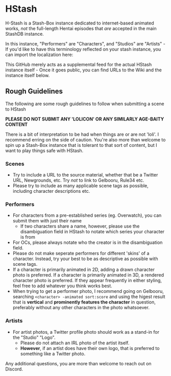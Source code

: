 # HStash
H-Stash is a Stash-Box instance dedicated to internet-based animated works, *not* the full-length Hentai episodes that *are* accepted in the main StashDB instance. <!--todo add links to stash-box github and stashdb url-->

In this instance, "Performers" are "Characters", and "Studios" are "Artists" - If you'd like to have this terminology reflected on your stash instance, you can import the localization here: <!--todo add localization url-->

This GitHub merely acts as a supplemental feed for the actual HStash instance itself - Once it goes public, you can find URLs to the Wiki and the instance itself below.

## Rough Guidelines
The following are some rough guidelines to follow when submitting a scene to HStash

**PLEASE DO NOT SUBMIT ANY 'LOLICON' OR ANY SIMILARLY AGE-BAITY CONTENT**

There is a bit of interpretation to be had when things are or are not 'loli'. I recommend erring on the side of caution. You're also more than welcome to spin up a Stash-Box instance that is tolerant to that sort of content, but I want to play things safe with HStash.

### Scenes
 - Try to include a URL to the source material, whether that be a Twitter URL, Newgrounds, etc. Try *not* to link to Gelbooru, Rule34 etc.
 - Please try to include as many applicable scene tags as possible, including character descriptions etc.
### Performers
 - For characters from a pre-established series (eg. Overwatch), you can submit them with just their name
   - If two characters share a name, however, please use the disambiguation field in HStash to notate which series your character is from
 - For OCs, please always notate who the creator is in the disambiguation field.
 - Please do not make seperate performers for different 'skins' of a character. Instead, try your best to be as descriptive as possible with scene tags.
 - If a character is primarily animated in 2D, adding a drawn character photo is preferred. If a character is primarily animated in 3D, a rendered character photo is preferred. If they appear frequently in either styling, feel free to add whatever you think works best.
 - When trying to get a performer photo, I recommend going on Gelbooru, searching `<character> -animated sort:score` and using the higest result that is **vertical** and **prominently features the character** in question, preferably without any other characters in the photo whatsoever.

### Artists
 - For artist photos, a Twitter profile photo should work as a stand-in for the "Studio" "Logo".
   - Please do not attach an IRL photo of the artist itself.
   - **However**, if an artist does have their own logo, that is preferred to something like a Twitter photo.

Any additional questions, you are more than welcome to reach out on Discord.
